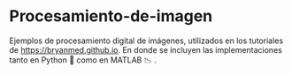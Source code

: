 # Procesamiento-de-imagen
Ejemplos de procesamiento digital de imágenes, utilizados en los tutoriales de https://bryanmed.github.io. En donde se incluyen las implementaciones tanto en Python :snake: como en MATLAB :chart_with_downwards_trend: .
